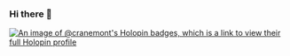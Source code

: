 ### Hi there 👋

<!--
**cranemont/cranemont** is a ✨ _special_ ✨ repository because its `README.md` (this file) appears on your GitHub profile.

Here are some ideas to get you started:

- 🔭 I’m currently working on ...
- 🌱 I’m currently learning ...
- 👯 I’m looking to collaborate on ...
- 🤔 I’m looking for help with ...
- 💬 Ask me about ...
- 📫 How to reach me: ...
- 😄 Pronouns: ...
- ⚡ Fun fact: ...
-->

[![An image of @cranemont's Holopin badges, which is a link to view their full Holopin profile](https://holopin.me/cranemont)](https://holopin.io/@cranemont)
